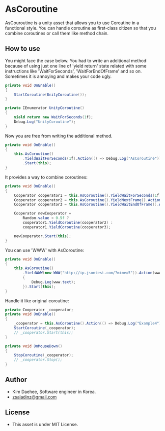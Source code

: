 # AsCoroutine

AsCouroutine is a unity asset that allows you to use Coroutine in a functional style. You can handle coroutine as first-class citizen so that you combine coroutines or call them like method chain.

## How to use

You might face the case below. You had to write an additional method because of using just one line of 'yield return' state related with some instructions like 'WaitForSeconds', 'WaitForEndOfFrame' and so on. Sometimes it is annoying and makes your code ugly.

```C#
private void OnEnable()
{
    StartCoroutine(UnityCoroutine());
}

private IEnumerator UnityCoroutine()
{
    yield return new WaitForSeconds(1f);
    Debug.Log("UnityCoroutine");
}
```



Now you are free from writing the additional method.

```C#
private void OnEnable()
{
    this.AsCoroutine()
        .YieldWaitForSeconds(1f).Action(() => Debug.Log("AsCoroutine"))
        .Start(this);
}
```


It provides a way to combine coroutines:
```C#
private void OnEnable()
{
    Cooperator cooperator1 = this.AsCoroutine().YieldWaitForSeconds(1f).Action(() => Debug.Log("cooperator1"));
    Cooperator cooperator2 = this.AsCoroutine().YieldNextFrame().Action(() => Debug.Log("cooperator2"));
    Cooperator cooperator3 = this.AsCoroutine().YieldWaitEndOfFrame().Action(() => Debug.Log("cooperator3"));

    Cooperator newCooperator =
        Random.value < 0.5f ?
        cooperator1.YieldCoroutine(cooperator2) :
        cooperator1.YieldCoroutine(cooperator3);

    newCooperator.Start(this);
}
```

You can use 'WWW' with AsCoroutine:
```C#
private void OnEnable()
{
    this.AsCoroutine()
        .YieldWWW(new WWW("http://ip.jsontest.com/?mime=5")).Action(www =>
        {
            Debug.Log(www.text);
        }).Start(this);
}
```

Handle it like original coroutine:
```C#
private Cooperator _cooperator;
private void OnEnable()
{
    _cooperator = this.AsCoroutine().Action(() => Debug.Log("Example4")).Repeat(() => true);
    StartCoroutine(_cooperator);
    // _cooperator.Start(this);
}

private void OnMouseDown()
{
    StopCoroutine(_cooperator);
    // _cooperator.Stop();
}
```

## Author
- Kim Daehee, Software engineer in Korea.
- zsaladinz@gmail.com

## License
- This asset is under MIT License.
